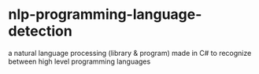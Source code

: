 # nlp-programming-language-detection
a natural language processing (library &amp; program) made in C# to recognize between high level programming languages

